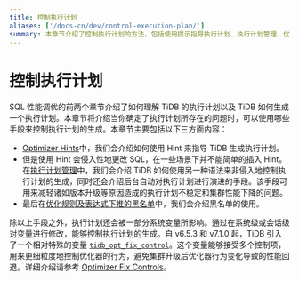 ```yaml
---
title: 控制执行计划
aliases: ['/docs-cn/dev/control-execution-plan/']
summary: 本章节介绍了控制执行计划的方法，包括使用提示指导执行计划、执行计划管理、优化规则及表达式下推的黑名单。此外，还介绍了一些系统变量对执行计划的影响，以及引入的特殊变量 `tidb_opt_fix_control`，用于更细粒度地控制优化器的行为。
---
```


# 控制执行计划

SQL 性能调优的前两个章节介绍了如何理解 TiDB 的执行计划以及 TiDB 如何生成一个执行计划。本章节将介绍当你确定了执行计划所存在的问题时，可以使用哪些手段来控制执行计划的生成。本章节主要包括以下三方面内容：

- [Optimizer Hints](/optimizer-hints.md)中，我们会介绍如何使用 Hint 来指导 TiDB 生成执行计划。
- 但是使用 Hint 会侵入性地更改 SQL，在一些场景下并不能简单的插入 Hint。在[执行计划管理](/sql-plan-management.md)中，我们会介绍 TiDB 如何使用另一种语法来非侵入地控制执行计划的生成，同时还会介绍后台自动对执行计划进行演进的手段。该手段可用来减轻诸如版本升级等原因造成的执行计划不稳定和集群性能下降的问题。
- 最后在[优化规则及表达式下推的黑名单](/blocklist-control-plan.md)中，我们会介绍黑名单的使用。

除以上手段之外，执行计划还会被一部分系统变量所影响。通过在系统级或会话级对变量进行修改，能够控制执行计划的生成。自 v6.5.3 和 v7.1.0 起，TiDB 引入了一个相对特殊的变量 [`tidb_opt_fix_control`](/system-variables.md#tidb_opt_fix_control-从-v653-和-v710-版本开始引入)。这个变量能够接受多个控制项，用来更细粒度地控制优化器的行为，避免集群升级后优化器行为变化导致的性能回退。详细介绍请参考 [Optimizer Fix Controls](/optimizer-fix-controls.md)。
